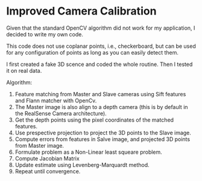 # Improved Camera Calibration

Given that the standard OpenCV algorithm did not work for my application, I decided to write my own code. 

This code does not use coplanar points, i.e., checkerboard, but can be used for any configuration of points as long as you can easily 
detect them. 

I first created a fake 3D scence and coded the whole routine. Then I tested it on real data. 

Algorithm: 

1. Feature matching from Master and Slave cameras using Sift features and Flann matcher with OpenCv. 
2. The Master image is also align to a depth camera (this is by default in the RealSense Camera architecture). 
3. Get the depth points using the pixel coordinates of the matched features. 
4. Use prespective projection to project the 3D points to the Slave image. 
5. Compute errors from features in Salve image, and projected 3D points from Master image. 
6. Formulate problem as a Non-Linear least squeare problem. 
7. Compute Jacobian Matrix
8. Update estimate using Levenberg-Marquardt method. 
9. Repeat until convergence. 
